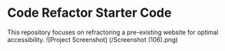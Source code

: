 # Code Refactor Starter Code
This repository focuses on refractoring a pre-existing website for optimal accessibility. 
![Project Screenshot] (/Screenshot (106).png)